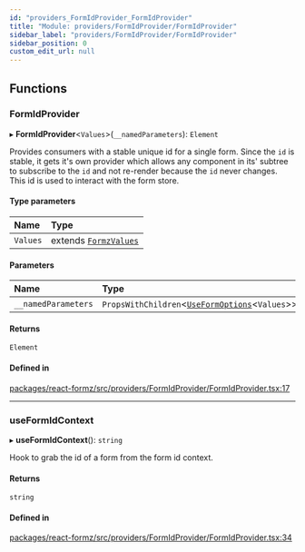 ```yaml
---
id: "providers_FormIdProvider_FormIdProvider"
title: "Module: providers/FormIdProvider/FormIdProvider"
sidebar_label: "providers/FormIdProvider/FormIdProvider"
sidebar_position: 0
custom_edit_url: null
---
```


## Functions

### FormIdProvider

▸ **FormIdProvider**<`Values`\>(`__namedParameters`): `Element`

Provides consumers with a stable unique id for a
single form. Since the `id` is stable, it gets it's
own provider which allows any component in its' subtree
to subscribe to the `id` and not re-render because the
`id` never changes. This id is used to interact with the
form store.

#### Type parameters

| Name | Type |
| :------ | :------ |
| `Values` | extends [`FormzValues`](types_form.md#formzvalues) |

#### Parameters

| Name | Type |
| :------ | :------ |
| `__namedParameters` | `PropsWithChildren`<[`UseFormOptions`](../interfaces/hooks_forms_useForm.UseFormOptions.md)<`Values`\>\> |

#### Returns

`Element`

#### Defined in

[packages/react-formz/src/providers/FormIdProvider/FormIdProvider.tsx:17](https://github.com/ZerryStack/react-formz/blob/1bf2d41/packages/react-formz/src/providers/FormIdProvider/FormIdProvider.tsx#L17)

___

### useFormIdContext

▸ **useFormIdContext**(): `string`

Hook to grab the id of a form from the form id context.

#### Returns

`string`

#### Defined in

[packages/react-formz/src/providers/FormIdProvider/FormIdProvider.tsx:34](https://github.com/ZerryStack/react-formz/blob/1bf2d41/packages/react-formz/src/providers/FormIdProvider/FormIdProvider.tsx#L34)
